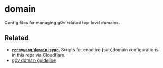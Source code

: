 # domain

Config files for managing g0v-related top-level domains.

## Related

- [**`ronnywang/domain-sync`.**](https://github.com/ronnywang/domain-sync) Scripts for enacting [sub]domain configurations in this repo via Cloudflare.
- [g0v domain guideline](https://docs.google.com/document/d/1g4unx-__fvCc6tPLeniPd_jb5EoIDALXOYkROWyVaTo/edit#)
